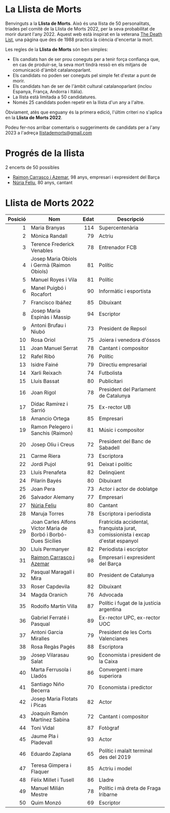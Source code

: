 # La Llista de Morts

Benvinguts a la **Llista de Morts**. Això és una llista de 50 personalitats, triades pel comitè de la Llista de Morts 2022, per la seva probabilitat de morir durant l'any 2022. Aquest web està inspirat en la veterana [The Death List](https://deathlist.net/), una pàgina que des de 1988 practica la ciència d'encertar la mort.

Les regles de la **Llista de Morts** són ben simples:
- Els candiats han de ser prou coneguts per a tenir força confiança que, en cas de produir-se, la seva mort tindrà ressò en els mitjans de comunicació d'àmbit  catalanoparlant.
- Els candidats no poden ser coneguts pel simple fet d'estar a punt de morir.
- Els candidats han de ser de l'àmbit cultural catalanoparlant (inclou Espanya, França, Andorra i Itàlia).
- La llista està limitada a 50 candidatures.
- Només 25 candidats poden repetir en la llista d'un any a l'altre.

Òbviament, atès que enguany és la primera edició, l'últim criteri no s'aplica en la **Llista de Morts 2022**.

Podeu fer-nos arribar comentaris o suggeriments de candidats per a l'any 2023 a l'adreça llistademorts@gmail.com

# Progrés de la llista

2 encerts de 50 possibles
- [Raimon Carrasco i Azemar](2022/01-Raimon_Carrasco_i_Azemar), 98 anys,  empresari i expresident del Barça
- [Núria Feliu](2022/02-Núria_Feliu_i_Mestres.md), 80 anys, cantant


# Llista de Morts 2022


| Posició | Nom | Edat | Descripció |
| ------: |-----|-----:|----------- |
| 1 | Maria Branyas	| 114 | Supercentenària |
| 2 | Mònica Randall |	79 | Actriu 
| 3 | Terence Frederick Venables | 78 | Entrenador FCB |
| 4 | Josep Maria Obiols i Germà (Raimon Obiols) | 81 | Polític |
| 5 | Manuel Royes i Vila	| 81 | Polític |
| 6 | Manel Puigbó i Rocafort	| 90 | Informàtic i esportista |
| 7 | Francisco Ibáñez	| 85 | Dibuixant |
| 8 | Josep Maria Espinàs i Massip	| 94 |	Escriptor |
| 9 | Antoni Brufau i Niubó	| 73 |	President de Repsol |
| 10 | Rosa Oriol	| 75 |	Joiera i venedora d'óssos |
| 11 | Joan Manuel Serrat	| 78 |	Cantant i compositor |
| 12 | Rafel Ribó	| 76 |	Polític |
| 13 | Isidre Fainé	| 79 |	Directiu empresarial |
| 14 | Xarli Reixach	| 74 |	Futbolista |
| 15 | Lluís Bassat	| 80 |	Publicitari |
| 16 | Joan Rigol	| 78 |	President del Parlament de Catalunya |
| 17 | Dídac Ramírez i Sarrió | 75 |	Ex-rector UB |
| 18 | Amancio Ortega	| 85 |	Empresari |
| 19 | Ramon Pelegero i Sanchis (Raimon)	| 81 |	Músic i compositor |
| 20 | Josep Oliu i Creus	| 72 |	President del Banc de Sabadell |
| 21 | Carme Riera	| 73 |	Escriptora |
| 22 | Jordi Pujol	| 91 |	Deixat i polític |
| 23 | Lluís Prenafeta	| 82 |	Delinqüent |
| 24 | Pilarín Bayés	| 80 |	Dibuixant |
| 25 | Joan Pera	| 73 |	Actor i actor de doblatge |
| 26 | Salvador Alemany	| 77 |	Empresari |
| 27 | [Núria Feliu](2022/02-Núria_Feliu_i_Mestres.md)	| 80 |	Cantant |
| 28 | Maruja Torres	| 78 |	Escriptora i periodista |
| 29 | Joan Carles Alfons Víctor Maria de Borbó i Borbó-Dues Sicílies	| 83 |	Fratricida accidental, franquista jurat, comissionista i excap d'estat espanyol |
| 30 | Lluís Permanyer	| 82 |	Periodista i escriptor |
| 31 | [Raimon Carrasco i Azemar](2022/01-Raimon_Carrasco_i_Azemar)	| 98 |	Empresari i expresident del Barça |
| 32 | Pasqual Maragall i Mira	| 80 |	President de Catalunya |
| 33 | Roser Capdevila	| 82 |	Dibuixant |
| 34 | Magda Oranich	| 76 |	Advocada |
| 35 | Rodolfo Martín Villa	| 87 |	Polític i fugat de la justícia argentina |
| 36 | Gabriel Ferraté i Pasqual	| 89 |	Ex-rector UPC, ex-rector UOC |
| 37 | Antoni Garcia Miralles	| 79 |	President de les Corts Valencianes |
| 38 | Rosa Regàs Pagés	| 88 |	Escriptora |
| 39 | Josep Vilarasau Salat	| 90 |	Economista i president de la Caixa |
| 40 | Marta Ferrusola i Lladós	| 86 |	Convergent i mare superiora |
| 41 | Santiago Niño Becerra	| 70 |	Economista i predictor |
| 42 | Josep Maria Flotats i Picas	| 82 |	Actor |
| 43 | Joaquín Ramón Martínez Sabina	| 72 |	Cantant i compositor |
| 44 | Toni Vidal	| 87 |	Fotògraf |
| 45 | Jaume Pla i Pladevall	| 93 |	Actor |
| 46 | Eduardo Zaplana	| 65 | Polític i malalt terminal des del 2019 |
| 47 | Teresa Gimpera i Flaquer	| 85 |	Actriu i model |
| 48 | Fèlix Millet i Tusell	| 86 |	Lladre |
| 49 | Manuel Milián Mestre	| 78 |	Polític i mà dreta de Fraga Iribarne |
| 50 | Quim Monzó	| 69 |	Escriptor |
